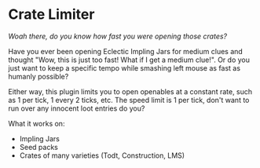 # Crate Limiter
*Woah there, do you know how fast you were opening those crates?*

Have you ever been opening Eclectic Impling Jars for medium clues and thought "Wow, this is just too fast! What if I get
a medium clue!". Or do you just want to keep a specific tempo while smashing left mouse as fast as humanly possible?

Either way, this plugin limits you to open openables at a constant rate, such as 1 per tick, 1 every 2 ticks, etc.
The speed limit is 1 per tick, don't want to run over any innocent loot entries do you?

What it works on:
* Impling Jars
* Seed packs
* Crates of many varieties (Todt, Construction, LMS)